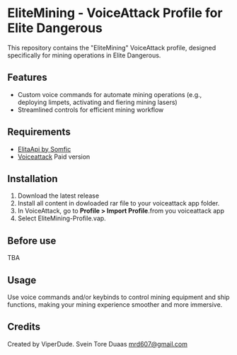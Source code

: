 # EliteMining - VoiceAttack Profile for Elite Dangerous

This repository contains the "EliteMining" VoiceAttack profile, designed specifically for mining operations in Elite Dangerous.

## Features
- Custom voice commands for automate mining operations (e.g., deploying limpets, activating and fiering mining lasers)
- Streamlined controls for efficient mining workflow

## Requirements
- [ElitaApi by Somfic](https://docs.somfic.dev/projects/eliteva) 
- [Voiceattack](https://voiceattack.com/) Paid version

## Installation
1. Download the latest release
2. Install all content in dowloaded rar file to your voiceattack app folder.
3. In VoiceAttack, go to **Profile > Import Profile**.from you voiceattack app
4. Select EliteMining-Profile.vap.

## Before use
TBA 

## Usage
Use voice commands and/or keybinds to control mining equipment and ship functions, making your mining experience smoother and more immersive.

## Credits
Created by ViperDude.
Svein Tore Duaas
mrd607@gmail.com
